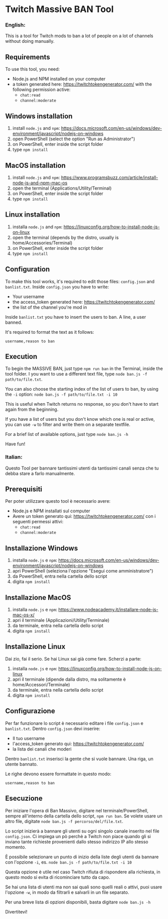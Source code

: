# Twitch Massive BAN Tool

### English:
This is a tool for Twitch mods to ban a lot of people on a lot of channels without doing manually.

## Requirements
To use this tool, you need:
- Node.js and NPM installed on your computer
- a token generated here: https://twitchtokengenerator.com/ with the following permission active:
  - `chat:read`
  - `channel:moderate`

## Windows installation
1. install `node.js` and `npm`: https://docs.microsoft.com/en-us/windows/dev-environment/javascript/nodejs-on-windows
2. open PowerShell (select the option "Run as Administrator")
3. on PowerShell, enter inside the script folder
4. type `npm install`

## MacOS installation
1. install `node.js` and `npm`: https://www.programsbuzz.com/article/install-node-js-and-npm-mac-os
2. open the terminal (Applications/Utility/Terminal)
3. on PowerShell, enter inside the script folder
4. type `npm install`

## Linux installation
1. installa `node.js` and `npm`: https://linuxconfig.org/how-to-install-node-js-on-linux
2. open the terminal (depends by the distro, usually is home/Accessories/Terminal)
3. on PowerShell, enter inside the script folder
4. type `npm install`

## Configuration
To make this tool works, it's required to edit those files: `config.json` and `banlist.txt`.
Inside `config.json` you have to write:
- Your username
- the access_token generated here: https://twitchtokengenerator.com/
- the list of the channel you're mod in

Inside `banlist.txt` you have to insert the users to ban.
A line, a user banned.

It's required to format the text as it follows:

```
username,reason to ban
```

## Execution
To begin the MASSIVE BAN, just type `npm run ban` in the Terminal, inside the tool folder.
I you want to use a different text file, type `node ban.js -f path/to/file.txt`.

You can also choose the starting index of the list of users to ban, by using the `-i` option: `node ban.js -f path/to/file.txt -i 10`

This is useful when Twitch returns no response, so you don't have to start again from the beginning.

If you have a list of users but you don't know which one is real or active, you can use `-w` to filter and write them on a separate textfile.

For a brief list of available options, just type `node ban.js -h`

Have fun!

### Italian:
Questo Tool per bannare tantissimi utenti da tantissimi canali senza che tu debba stare a farlo manualmente.

## Prerequisiti
Per poter utilizzare questo tool è necessario avere:
- Node.js e NPM installati sul computer
- Avere un token generato qui: https://twitchtokengenerator.com/ con i seguenti permessi attivi:
  - `chat:read`
  - `channel:moderate`

## Installazione Windows
1. installa `node.js` e `npm`: https://docs.microsoft.com/en-us/windows/dev-environment/javascript/nodejs-on-windows
2. apri PowerShell (seleziona l'opzione "Esegui come amministratore")
3. da PowerShell, entra nella cartella dello script
4. digita `npm install`

## Installazione MacOS
1. installa `node.js` e `npm`: https://www.nodeacademy.it/installare-node-js-mac-os-x/
2. apri il terminale (Applicazioni/Utility/Terminale)
3. da terminale, entra nella cartella dello script
4. digita `npm install`

## Installazione Linux
Dai zio, fai il serio. Se hai Linux sai già come fare.
Scherzi a parte:
1. installa `node.js` e `npm`: https://linuxconfig.org/how-to-install-node-js-on-linux
2. apri il terminale (dipende dalla distro, ma solitamente è home/Accessori/Terminale)
3. da terminale, entra nella cartella dello script
4. digita `npm install`

## Configurazione
Per far funzionare lo script è necessario editare i file `config.json` e `banlist.txt`.
Dentro `config.json` devi inserire:
- Il tuo username
- l'access_token generato qui: https://twitchtokengenerator.com/
- la lista dei canali che moderi

Dentro `banlist.txt` inserisci la gente che si vuole bannare.
Una riga, un utente bannato.

Le righe devono essere formattate in questo modo:

```
username,reason to ban
```

## Esecuzione
Per iniziare l'opera di Ban Massivo, digitare nel terminale/PowerShell, sempre all'interno della cartella dello script, `npm run ban`.
Se volete usare un altro file, digitate `node ban.js -f percorso/del/file.txt`.

Lo script inizierà a bannare gli utenti su ogni singolo canale inserito nel file `config.json`.
Ci impiega un pò perchè a Twitch non piace quando gli si inviano tante richieste provenienti dallo stesso indirizzo IP allo stesso momento.

È possibile selezionare un punto di inizio della liste degli utenti da bannare con l'opzione `-i`, es. `node ban.js -f path/to/file.txt -i 10`

Questa opzione è utile nel caso Twitch rifiuta di rispondere alla richiesta, in questo modo si evita di ricominciare tutto da capo.

Se hai una lista di utenti ma non sai quali sono quelli reali o attivi, puoi usare l'opzione `-w`, in modo da filtrarli e salvarli in un file separato.

Per una breve lista di opzioni disponibili, basta digitare `node ban.js -h`

Divertitevi!
